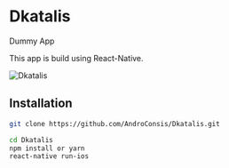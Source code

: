 # Dkatalis
Dummy App

This app is build using React-Native.

![Dkatalis](https://im5.ezgif.com/tmp/ezgif-5-6e5ec203f70a.gif)

## Installation

```bash
git clone https://github.com/AndroConsis/Dkatalis.git
```

```bash
cd Dkatalis
npm install or yarn
react-native run-ios
```
